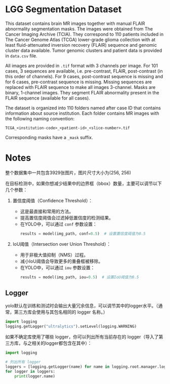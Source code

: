 # LGG Segmentation Dataset

This dataset contains brain MR images together with manual FLAIR abnormality segmentation masks.
The images were obtained from The Cancer Imaging Archive (TCIA).
They correspond to 110 patients included in The Cancer Genome Atlas (TCGA) lower-grade glioma collection with at least fluid-attenuated inversion recovery (FLAIR) sequence and genomic cluster data available.
Tumor genomic clusters and patient data is provided in `data.csv` file.


All images are provided in `.tif` format with 3 channels per image.
For 101 cases, 3 sequences are available, i.e. pre-contrast, FLAIR, post-contrast (in this order of channels).
For 9 cases, post-contrast sequence is missing and for 6 cases, pre-contrast sequence is missing.
Missing sequences are replaced with FLAIR sequence to make all images 3-channel.
Masks are binary, 1-channel images.
They segment FLAIR abnormality present in the FLAIR sequence (available for all cases).


The dataset is organized into 110 folders named after case ID that contains information about source institution.
Each folder contains MR images with the following naming convention:

`TCGA_<institution-code>_<patient-id>_<slice-number>.tif`

Corresponding masks have a `_mask` suffix.

# Notes

整个数据集中一共包含3929张图片，图片尺寸大小为(256, 256)

在目标检测中，如果你想减少结果中的边界框（bbox）数量，主要可以调节以下几个参数：
1. 置信度阈值（Confidence Threshold）：
   - 这是最直接和常用的方法。
   - 提高置信度阈值会过滤掉低置信度的检测结果。
   - 在YOLO中，可以通过 `conf` 参数设置：
     ```python
     results = model(img_path, conf=0.5)  # 设置置信度阈值为0.5
     ```

2. IoU阈值（Intersection over Union Threshold）：
   - 用于非极大值抑制（NMS）过程。
   - 减小IoU阈值会导致更多的重叠框被移除。
   - 在YOLO中，可以通过 `iou` 参数设置：
     ```python
     results = model(img_path, iou=0.5)  # 设置IoU阈值为0.5
     ```

## Logger
yolo默认在训练和测试时会输出大量冗余信息，可以调节其中的logger水平。（通常，第三方库会使用与其包名相同的 logger 名称。）
```python
import logging
logging.getLogger("ultralytics").setLevel(logging.WARNING)
```

如果不确定库使用了哪些 logger，你可以列出所有当前存在的 logger（导入了第三方库，与之相关的logger都包含在其中）：

```python
import logging

# 列出所有 logger
loggers = [logging.getLogger(name) for name in logging.root.manager.loggerDict]
for logger in loggers:
    print(logger.name)
```

